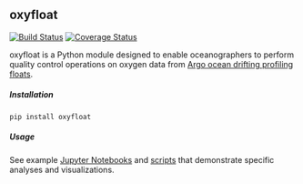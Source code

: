 oxyfloat
--------

[![Build Status](https://travis-ci.org/MBARIMike/oxyfloat.svg?branch=master)](https://travis-ci.org/MBARIMike/oxyfloat)
[![Coverage Status](https://coveralls.io/repos/MBARIMike/oxyfloat/badge.svg?branch=master&service=github)](https://coveralls.io/github/MBARIMike/oxyfloat?branch=master)

oxyfloat is a Python module designed to enable oceanographers to perform
quality control operations on oxygen data from [Argo ocean drifting profiling floats](https://en.wikipedia.org/wiki/Argo_(oceanography)).

##### Installation

    pip install oxyfloat

##### Usage

See example [Jupyter Notebooks](notebooks) and [scripts](scripts) that demonstrate specific analyses and 
visualizations.

